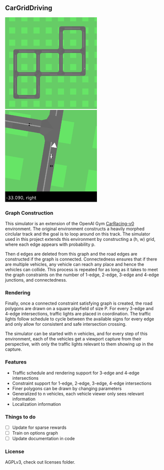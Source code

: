 ## CarGridDriving

<img src="images/circuit.png" width=300/> &nbsp;&nbsp;&nbsp;&nbsp;&nbsp; <img src="images/closeup.png" width=300/>

### Graph Construction

This simulator is an extension of the OpenAI Gym [CarRacing-v0](https://gym.openai.com/envs/CarRacing-v0/) environment. The original environment constructs a heavily morphed circlular track and the goal is to loop around on this track. The simulator used in this project extends this environment by constructing a (h, w) grid, where each edge appears with probability p.

Then d edges are deleted from this graph and the road edges are constructed if the graph is connected. Connectedness ensures that if there are multiple vehicles, any vehicle can reach any place and hence the vehicles can collide. This process is repeated for as long as it takes to meet the graph constraints on the number of 1-edge, 2-edge, 3-edge and 4-edge junctions, and connectedness.

### Rendering

Finally, once a connected constraint satisfying graph is created, the road polygons are drawn on a square playfield of size P. For every 3-edge and 4-edge intersections, traffic lights are placed in coordination. The traffic lights follow schedule to cycle between the available signs for every edge and only allow for consistent and safe intersection crossing.

The simulator can be started with n vehicles, and for every step of this environment, each of the vehicles get a viewport capture from their perspective, with only the traffic lights relevant to them showing up in the capture.

### Features
- Traffic schedule and rendering support for 3-edge and 4-edge intersections
- Constraint support for 1-edge, 2-edge, 3-edge, 4-edge intersections
- Finer polygons can be drawn by changing parameters
- Generalized to n vehicles, each vehicle viewer only sees relevant information
- Localization information

### Things to do

- [ ] Update for sparse rewards
- [ ] Train on options graph
- [ ] Update documentation in code

### License

AGPLv3, check out licenses folder.
